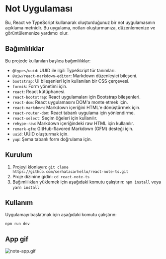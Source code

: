 # Not Uygulaması

Bu, React ve TypeScript kullanarak oluşturduğunuz bir not uygulamasının açıklama metnidir. Bu uygulama, notları oluşturmanıza, düzenlemenize ve görüntülemenize yardımcı olur.

## Bağımlılıklar

Bu projede kullanılan başlıca bağımlılıklar:

- `@types/uuid`: UUID ile ilgili TypeScript tür tanımları.
- `@uiw/react-markdown-editor`: Markdown düzenleyici bileşeni.
- `bootstrap`: UI bileşenleri için kullanılan bir CSS çerçevesi.
- `formik`: Form yönetimi için.
- `react`: React kütüphanesi.
- `react-bootstrap`: React uygulamaları için Bootstrap bileşenleri.
- `react-dom`: React uygulamasını DOM'a monte etmek için.
- `react-markdown`: Markdown içeriğini HTML'e dönüştürmek için.
- `react-router-dom`: React tabanlı uygulama için yönlendirme.
- `react-select`: Seçim öğeleri için kullanılır.
- `rehype-raw`: Markdown içeriğindeki raw HTML için kullanılır.
- `remark-gfm`: GitHub-flavored Markdown (GFM) desteği için.
- `uuid`: UUID oluşturmak için.
- `yup`: Şema tabanlı form doğrulama için.

## Kurulum

1. Projeyi klonlayın: `git clone https://github.com/serhatacarhello/react-note-ts.git`
2. Proje dizinine gidin: `cd react-note-ts`
3. Bağımlılıkları yüklemek için aşağıdaki komutu çalıştırın: `npm install` veya `yarn install`

## Kullanım

Uygulamayı başlatmak için aşağıdaki komutu çalıştırın:

`npm run dev`

## App gif

![note-app.gif](./public/note-app.gif)
